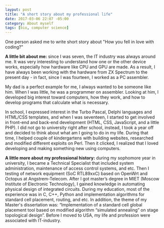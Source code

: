 ```yaml
---
layput: post
title: "A short story about my professional life"
date: 2017-03-06 22:07 -05:00
category: About myself
tags: [bio, computer science]
---
```


One person asked me to write short story about "How you fell in love with coding?"

**A little bit about me:** since I was seven, the IT industry was always around me. It was very interesting to understand how one or the other device works, especially how hardware like CPU and GPU are made. As a result, I have always been working with the hardware from ZX Spectrum to the present day - in fact, since I was fourteen, I worked as a PC assembler. <!--more-->

My dad is a perfect example for me, I always wanted to be someone like him. When I was little, he was a programmer on assembler. Looking at him, I developed big interest toward computers, how they work, and how to develop programs that calculate what is necessary.

In school, I expressed interest in the Turbo Pascal, Delphi languages and HTML/CSS templates, and when I was seventeen, I started to get involved in front-end and back-end development (HTML, CSS, JavaScript, and a little PHP). 
I did not go to university right after school, instead, I took a year off and decided to think about what am I going to do in my life. During that time, I helped couple of kindergartens with building websites, researched and modified different exploits on Perl. Then it clicked, I realized that I loved developing and making something new using computers.

**A little more about my professional history:** during my sophomore year in university, I became a Technical Specialist that included system administration, maintenance of access control systems, and etc. Then I testing of network equipment (SoC RTL89xxC) based on OpenWrt and Octopus at Angstrem-Telecom. After I got master’s degree in MIET (Moscow Institute of Electronic Technology), I gained knowledge in automating physical design of integrated circuits. During my education, most of the experience was in C, C++, Python and implementation algorithms for standard cell placement, routing, and etc. In addition, the theme of my Master's dissertation was: “Implementation of a standard cell global placement tool based on modified algorithm “simulated annealing” on stage topological design”. Before I moved to USA, my life and profession were associated with IT-industry.